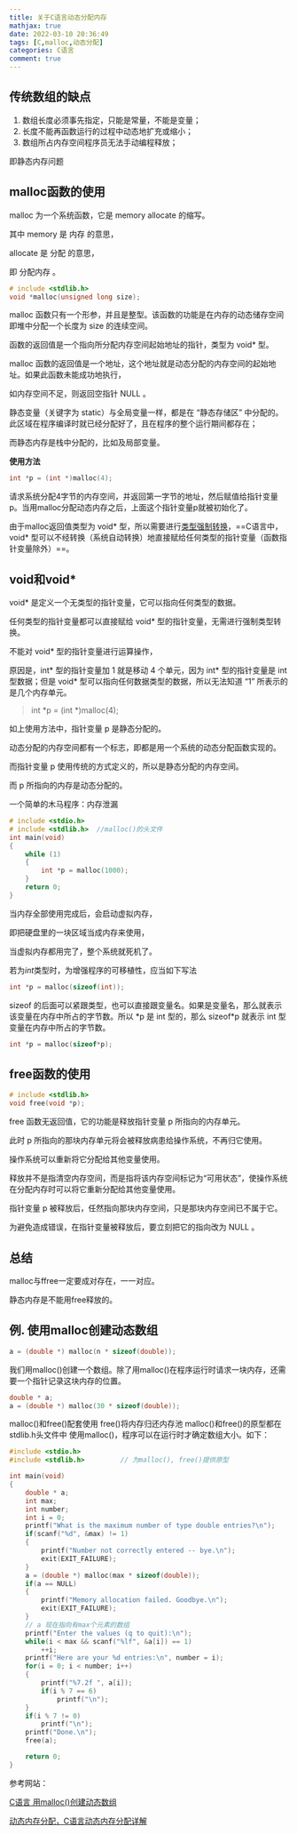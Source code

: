 ```yaml
---
title: 关于C语言动态分配内存
mathjax: true
date: 2022-03-10 20:36:49
tags: [C,malloc,动态分配]
categories: C语言
comment: true
---
```

## 传统数组的缺点

1.  数组长度必须事先指定，只能是常量，不能是变量；
2.  长度不能再函数运行的过程中动态地扩充或缩小；
3.  数组所占内存空间程序员无法手动编程释放；

即静态内存问题

## malloc函数的使用

malloc 为一个系统函数，它是 memory allocate 的缩写。

其中 memory 是 内存 的意思，

allocate 是 分配 的意思，

即 分配内存 。

```c
# include <stdlib.h>
void *malloc(unsigned long size);
```

malloc 函数只有一个形参，并且是整型。该函数的功能是在内存的动态储存空间即堆中分配一个长度为 size 的连续空间。

函数的返回值是一个指向所分配内存空间起始地址的指针，类型为 void* 型。

malloc 函数的返回值是一个地址，这个地址就是动态分配的内存空间的起始地址。如果此函数未能成功地执行，

如内存空间不足，则返回空指针 NULL 。

静态变量（关键字为 static）与全局变量一样，都是在 “静态存储区” 中分配的。此区域在程序编译时就已经分配好了，且在程序的整个运行期间都存在；

而静态内存是栈中分配的，比如及局部变量。

**使用方法**

```c
int *p = (int *)malloc(4);
```

请求系统分配4字节的内存空间，并返回第一字节的地址，然后赋值给指针变量p。当用malloc分配动态内存之后，上面这个指针变量p就被初始化了。

由于malloc返回值类型为 void* 型，所以需要进行<u>类型强制转换</u>，==C语言中，void* 型可以不经转换（系统自动转换）地直接赋给任何类型的指针变量（函数指针变量除外）==。

## void和void*

void* 是定义一个无类型的指针变量，它可以指向任何类型的数据。

任何类型的指针变量都可以直接赋给 void* 型的指针变量，无需进行强制类型转换。

不能对 void* 型的指针变量进行运算操作，

原因是，int* 型的指针变量加 1 就是移动 4 个单元，因为 int* 型的指针变量是 int 型数据；但是 void* 型可以指向任何数据类型的数据，所以无法知道 “1” 所表示的是几个内存单元。

>   int *p = (int *)malloc(4);

如上使用方法中，指针变量 p 是静态分配的。

动态分配的内存空间都有一个标志，即都是用一个系统的动态分配函数实现的。

而指针变量 p 使用传统的方式定义的，所以是静态分配的内存空间。

而 p 所指向的内存是动态分配的。



一个简单的木马程序：内存泄漏

```c
# include <stdio.h>
# include <stdlib.h>  //malloc()的头文件
int main(void)
{
    while (1)
    {
        int *p = malloc(1000);   
    }
    return 0;
}
```

当内存全部使用完成后，会启动虚拟内存，

即把硬盘里的一块区域当成内存来使用，

当虚拟内存都用完了，整个系统就死机了。

若为*int*类型时，为增强程序的可移植性，应当如下写法

```c
int *p = malloc(sizeof(int));
```

sizeof 的后面可以紧跟类型，也可以直接跟变量名。如果是变量名，那么就表示该变量在内存中所占的字节数。所以 \*p 是 int 型的，那么 sizeof*p 就表示 int 型变量在内存中所占的字节数。

```c
int *p = malloc(sizeof*p);
```

## free函数的使用

```c
# include <stdlib.h>
void free(void *p);
```

free 函数无返回值，它的功能是释放指针变量 p 所指向的内存单元。

此时 p 所指向的那块内存单元将会被释放病患给操作系统，不再归它使用。

操作系统可以重新将它分配给其他变量使用。

释放并不是指清空内存空间，而是指将该内存空间标记为“可用状态”，使操作系统在分配内存时可以将它重新分配给其他变量使用。

指针变量 p 被释放后，任然指向那块内存空间，只是那块内存空间已不属于它。

为避免造成错误，在指针变量被释放后，要立刻把它的指向改为 NULL 。

## 总结

malloc与ffree一定要成对存在，一一对应。

静态内存是不能用free释放的。



## 例. 使用malloc创建动态数组

```c
a = (double *) malloc(n * sizeof(double));		
```

我们用malloc()创建一个数组。除了用malloc()在程序运行时请求一块内存，还需要一个指针记录这块内存的位置。



```c
double * a;
a = (double *) malloc(30 * sizeof(double));
```

malloc()和free()配套使用
free()将内存归还内存池
malloc()和free()的原型都在stdlib.h头文件中
使用malloc()，程序可以在运行时才确定数组大小。如下：

```c
#include <stdio.h>
#include <stdlib.h>			// 为malloc(), free()提供原型

int main(void)
{
	double * a;
	int max;
	int number;
	int i = 0;
	printf("What is the maximum number of type double entries?\n");
	if(scanf("%d", &max) != 1)
	{
		printf("Number not correctly entered -- bye.\n");
		exit(EXIT_FAILURE);
	}
	a = (double *) malloc(max * sizeof(double));
	if(a == NULL)
	{
		printf("Memory allocation failed. Goodbye.\n");
		exit(EXIT_FAILURE);
	}
	// a 现在指向有max个元素的数组
	printf("Enter the values (q to quit):\n");
	while(i < max && scanf("%lf", &a[i]) == 1)
		++i;
	printf("Here are your %d entries:\n", number = i);
	for(i = 0; i < number; i++)
	{
		printf("%7.2f ", a[i]);
		if(i % 7 == 6)
			printf("\n");
	}
	if(i % 7 != 0)
		printf("\n");
	printf("Done.\n");
	free(a);

	return 0;
}

```







参考网站：

[C语言 用malloc()创建动态数组](https://blog.csdn.net/weixin_43760909/article/details/87936133)

[动态内存分配，C语言动态内存分配详解 ](http://c.biancheng.net/view/223.html)